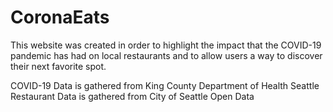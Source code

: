 # CoronaEats

This website was created in order to highlight the impact that the COVID-19 pandemic has had
on local restaurants and to allow users a way to discover their next favorite spot.

COVID-19 Data is gathered from King County Department of Health
Seattle Restaurant Data is gathered from City of Seattle Open Data

